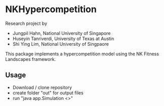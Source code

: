 # NKHypercompetition

Research project by 
- Jungpil Hahn, National University of Singapore
- Huseyin Tanriverdi, University of Texas at Austin
- Shi Ying Lim, National University of Singpaore

This package implements a hypercompetition model using the NK Fitness Landscapes framework.  

## Usage
- Download / clone repository
- create folder "out" for output files
- run "java app.Simulation <<config file>>"